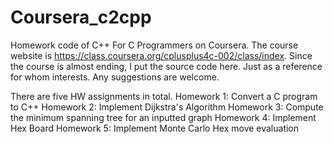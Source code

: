 Coursera_c2cpp
==============

Homework code of C++ For C Programmers on Coursera. 
The course website is https://class.coursera.org/cplusplus4c-002/class/index.
Since the course is almost ending, I put the source code here.
Just as a reference for whom interests. Any suggestions are welcome. 

There are five HW assignments in total.
Homework 1: Convert a C program to C++
Homework 2: Implement Dijkstra's Algorithm
Homework 3: Compute the minimum spanning tree for an inputted graph
Homework 4: Implement Hex Board
Homework 5: Implement Monte Carlo Hex move evaluation
